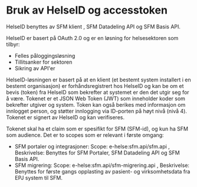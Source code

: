 # Bruk av HelseID og accesstoken

HelseID benyttes av SFM klient , SFM Datadeling API og SFM Basis API.

HelseID er basert på OAuth 2.0 og er en løsning for helsesektoren som tilbyr:
- Felles påloggingsløsning
- Tillitsanker for sektoren
- Sikring av API'er

HelseID-løsningen er basert på at en klient (et bestemt system installert i en bestemt organisasjon) er forhåndsregistrert hos HelseID og kan be om et bevis (token) fra HelseID som bekrefter at systemet er den det utgir seg for å være. Tokenet er et JSON Web Token (JWT) som inneholder koder som bekrefter utgiver og system. Token kan også berikes med informasjon om innlogget person, og støtter innlogging via ID-porten på høyt nivå (nivå 4). Tokenet er signert av HelseID og kan verifiseres.

Tokenet skal ha et claim som er spesifikt for SFM (SFM-id), og kun ha SFM som audience. 
Det er to scopes som er relevant i første omgang:

- SFM portaler og integrasjoner:   Scope: e-helse:sfm.api/sfm.api ,  Beskrivelse: Benyttes for SFM Portaler, SFM Datadeling API og SFM Basis API.
- SFM migrering:  Scope: e-helse:sfm.api/sfm-migrering.api , Beskrivelse: Benyttes for første gangs opplasting av pasient- og virksomhetsdata fra EPJ system til SFM.
